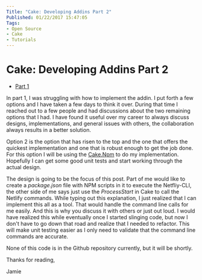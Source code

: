 ```yaml
---
Title: "Cake: Developing Addins Part 2"
Published: 01/22/2017 15:47:05
Tags:
- Open Source
- Cake
- Tutorials
---
```

# Cake: Developing Addins Part 2

* [Part 1](http://www.phillipsj.net/posts/cake-developing-addins-part-1)

In part 1, I was struggling with how to implement the addin. I put forth a few options and I have taken a few days to think it over. During that time I reached out to a few people and had discussions about the two remaining options that I had. I have found it useful over my career to always discuss designs, implementations, and general issues with others, the collaboration always results in a better solution. 

Option 2 is the option that has risen to the top and the one that offers the quickest implementation and one that is robust enough to get the job done. For this option I will be using the [Cake.Npm](https://github.com/cake-contrib/Cake.Npm) to do my implementation. Hopefully I can get some good unit tests and start working through the actual design.

The design is going to be the focus of this post. Part of me would like to create a *package.json* file with NPM scripts in it to execute the Netfliy-CLI, the other side of me says just use the *ProcessStart* in Cake to call the Netlify commands. While typing out this explanation, I just realized that I can implement this all as a tool. That would handle the command line calls for me easily. And this is why you discuss it with others or just out loud.  I would have realized this while eventually once I started slinging code, but now I don't have to go down that road and realize that I needed to refactor. This will make unit testing easier as I only need to validate that the command line commands are accurate. 

None of this code is in the Github repository currently, but it will be shortly.

Thanks for reading,

Jamie

